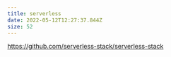 ```yaml
---
title: serverless
date: 2022-05-12T12:27:37.844Z
size: 52
---
```

https://github.com/serverless-stack/serverless-stack
